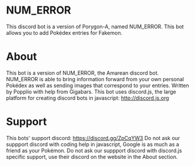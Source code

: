 # NUM_ERROR
This discord bot is a version of Porygon-A, named NUM_ERROR. This bot allows you to add Pokédex entries for Fakemon.
# About
This bot is a version of NUM_ERROR, the Amarean discord bot. NUM_ERROR is able to bring information forward from your own personal Pokédex as well as sending images that correspond to your entries.
Written by Popplio with help from Gigabars.
This bot uses discord.js, the large platform for creating discord bots in javascript: http://discord.js.org
# Support
This bots' support discord: https://discord.gg/ZpCqYW3
Do not ask our suppport discord with coding help in javascript, Google is as much as a friend as your Pokémon.
Do not ask our suppport discord with discord.js specific support, use their discord on the website in the About section.
